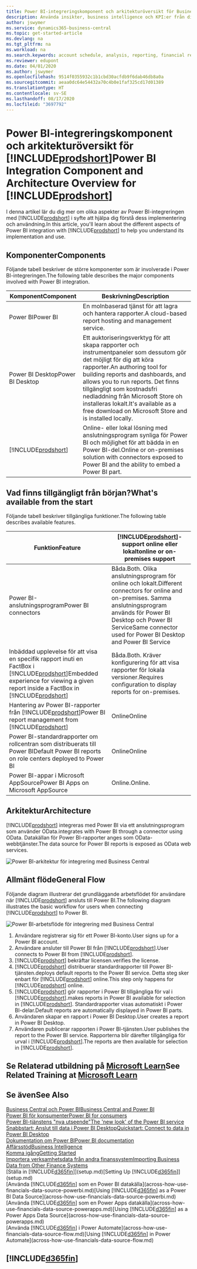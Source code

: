 ```yaml
---
title: Power BI-integreringskomponent och arkitekturöversikt för Business Central| Microsoft Docs
description: Använda insikter, business intelligence och KPI:er från dina Business Central-data är enkelt med Business Central-apparna för Power BI.
author: jswymer
ms.service: dynamics365-business-central
ms.topic: get-started-article
ms.devlang: na
ms.tgt_pltfrm: na
ms.workload: na
ms.search.keywords: account schedule, analysis, reporting, financial report, business intelligence, KPI
ms.reviewer: edupont
ms.date: 04/01/2020
ms.author: jswymer
ms.openlocfilehash: 9514f0355932c1b1cbd30acfdb9f6dab46db8a0a
ms.sourcegitcommit: aeaa0dc64e54432a70c4b0e1faf325cd17d01389
ms.translationtype: HT
ms.contentlocale: sv-SE
ms.lasthandoff: 08/17/2020
ms.locfileid: "3697792"
---
```

# <a name="power-bi-integration-component-and-architecture-overview-for-prodshort"></a><span data-ttu-id="1827a-103">Power BI-integreringskomponent och arkitekturöversikt för [!INCLUDE[prodshort](includes/prodshort.md)]</span><span class="sxs-lookup"><span data-stu-id="1827a-103">Power BI Integration Component and Architecture Overview for [!INCLUDE[prodshort](includes/prodshort.md)]</span></span>

<span data-ttu-id="1827a-104">I denna artikel lär du dig mer om olika aspekter av Power BI-integreringen med [!INCLUDE[prodshort](includes/prodshort.md)] i syfte att hjälpa dig förstå dess implementering och användning.</span><span class="sxs-lookup"><span data-stu-id="1827a-104">In this article, you'll learn about the different aspects of Power BI integration with [!INCLUDE[prodshort](includes/prodshort.md)] to help you understand its implementation and use.</span></span>

## <a name="components"></a><span data-ttu-id="1827a-105">Komponenter</span><span class="sxs-lookup"><span data-stu-id="1827a-105">Components</span></span>

<span data-ttu-id="1827a-106">Följande tabell beskriver de större komponenter som är involverade i Power BI-integreringen.</span><span class="sxs-lookup"><span data-stu-id="1827a-106">The following table describes the major components involved with Power BI integration.</span></span>

|<span data-ttu-id="1827a-107">Komponent</span><span class="sxs-lookup"><span data-stu-id="1827a-107">Component</span></span>|<span data-ttu-id="1827a-108">Beskrivning</span><span class="sxs-lookup"><span data-stu-id="1827a-108">Description</span></span>|
|---------|-----------|
|<span data-ttu-id="1827a-109">Power BI</span><span class="sxs-lookup"><span data-stu-id="1827a-109">Power BI</span></span>|<span data-ttu-id="1827a-110">En molnbaserad tjänst för att lagra och hantera rapporter.</span><span class="sxs-lookup"><span data-stu-id="1827a-110">A cloud-based report hosting and management service.</span></span>|
|<span data-ttu-id="1827a-111">Power BI Desktop</span><span class="sxs-lookup"><span data-stu-id="1827a-111">Power BI Desktop</span></span>|<span data-ttu-id="1827a-112">Ett auktoriseringsverktyg för att skapa rapporter och instrumentpaneler som dessutom gör det möjligt för dig att köra rapporter.</span><span class="sxs-lookup"><span data-stu-id="1827a-112">An authoring tool for building reports and dashboards, and allows you to run reports.</span></span> <span data-ttu-id="1827a-113">Det finns tillgängligt som kostnadsfri nedladdning från Microsoft Store oh installeras lokalt.</span><span class="sxs-lookup"><span data-stu-id="1827a-113">It's available as a free download on Microsoft Store and is installed locally.</span></span>|
|[!INCLUDE[prodshort](includes/prodshort.md)]|<span data-ttu-id="1827a-114">Online- eller lokal lösning med anslutningsprogram synliga för Power BI och möjlighet för att bädda in en Power BI-del.</span><span class="sxs-lookup"><span data-stu-id="1827a-114">Online or on-premises solution with connectors exposed to Power BI and the ability to embed a Power BI part.</span></span>|

## <a name="whats-available-from-the-start"></a><span data-ttu-id="1827a-115">Vad finns tillgängligt från början?</span><span class="sxs-lookup"><span data-stu-id="1827a-115">What's available from the start</span></span>

<span data-ttu-id="1827a-116">Följande tabell beskriver tillgängliga funktioner.</span><span class="sxs-lookup"><span data-stu-id="1827a-116">The following table describes available features.</span></span>

|<span data-ttu-id="1827a-117">Funktion</span><span class="sxs-lookup"><span data-stu-id="1827a-117">Feature</span></span>|[!INCLUDE[prodshort](includes/prodshort.md)]<span data-ttu-id="1827a-118">-support online eller lokalt</span><span class="sxs-lookup"><span data-stu-id="1827a-118">online or on-premises support</span></span>|
|-------|---------------------|
|<span data-ttu-id="1827a-119">Power BI-anslutningsprogram</span><span class="sxs-lookup"><span data-stu-id="1827a-119">Power BI connectors</span></span>|<span data-ttu-id="1827a-120">Båda.</span><span class="sxs-lookup"><span data-stu-id="1827a-120">Both.</span></span> <span data-ttu-id="1827a-121">Olika anslutningsprogram för online och lokalt.</span><span class="sxs-lookup"><span data-stu-id="1827a-121">Different connectors for online and on-premises.</span></span> <span data-ttu-id="1827a-122">Samma anslutningsprogram används för Power BI Desktop och Power BI Service</span><span class="sxs-lookup"><span data-stu-id="1827a-122">Same connector used for Power BI Desktop and Power BI Service</span></span> |
|<span data-ttu-id="1827a-123">Inbäddad upplevelse för att visa en specifik rapport inuti en FactBox i [!INCLUDE[prodshort](includes/prodshort.md)]</span><span class="sxs-lookup"><span data-stu-id="1827a-123">Embedded experience for viewing a given report inside a FactBox in [!INCLUDE[prodshort](includes/prodshort.md)]</span></span>|<span data-ttu-id="1827a-124">Båda.</span><span class="sxs-lookup"><span data-stu-id="1827a-124">Both.</span></span> <span data-ttu-id="1827a-125">Kräver konfigurering för att visa rapporter för lokala versioner.</span><span class="sxs-lookup"><span data-stu-id="1827a-125">Requires configuration to display reports for on-premises.</span></span>|
|<span data-ttu-id="1827a-126">Hantering av Power BI-rapporter från [!INCLUDE[prodshort](includes/prodshort.md)]</span><span class="sxs-lookup"><span data-stu-id="1827a-126">Power BI report management from [!INCLUDE[prodshort](includes/prodshort.md)]</span></span>|<span data-ttu-id="1827a-127">Online</span><span class="sxs-lookup"><span data-stu-id="1827a-127">Online</span></span>|
|<span data-ttu-id="1827a-128">Power BI-standardrapporter om rollcentran som distribuerats till Power BI</span><span class="sxs-lookup"><span data-stu-id="1827a-128">Default Power BI reports on role centers deployed to Power BI</span></span>|<span data-ttu-id="1827a-129">Online</span><span class="sxs-lookup"><span data-stu-id="1827a-129">Online</span></span>|
|<span data-ttu-id="1827a-130">Power BI-appar i Microsoft AppSource</span><span class="sxs-lookup"><span data-stu-id="1827a-130">Power BI Apps on Microsoft AppSource</span></span>|<span data-ttu-id="1827a-131">Online.</span><span class="sxs-lookup"><span data-stu-id="1827a-131">Online.</span></span>|

## <a name="architecture"></a><span data-ttu-id="1827a-132">Arkitektur</span><span class="sxs-lookup"><span data-stu-id="1827a-132">Architecture</span></span>

[!INCLUDE[prodshort](includes/prodshort.md)] <span data-ttu-id="1827a-133">integreras med Power BI via ett anslutningsprogram som använder OData.</span><span class="sxs-lookup"><span data-stu-id="1827a-133">integrates with Power BI through a connector using OData.</span></span> <span data-ttu-id="1827a-134">Datakällan för Power BI-rapporter anges som OData-webbtjänster.</span><span class="sxs-lookup"><span data-stu-id="1827a-134">The data source for Power BI reports is exposed as OData web services.</span></span>

![Power BI-arkitektur för integrering med Business Central](./media/power-bi-architecture.png)

## <a name="general-flow"></a><span data-ttu-id="1827a-136">Allmänt flöde</span><span class="sxs-lookup"><span data-stu-id="1827a-136">General Flow</span></span>

<span data-ttu-id="1827a-137">Följande diagram illustrerar det grundläggande arbetsflödet för användare när [!INCLUDE[prodshort](includes/prodshort.md)] ansluts till Power BI.</span><span class="sxs-lookup"><span data-stu-id="1827a-137">The following diagram illustrates the basic workflow for users when connecting [!INCLUDE[prodshort](includes/prodshort.md)] to Power BI.</span></span>

![Power BI-arbetsflöde för integrering med Business Central](./media/power-bi-flow.png)

1. <span data-ttu-id="1827a-139">Användare registrerar sig för ett Power BI-konto.</span><span class="sxs-lookup"><span data-stu-id="1827a-139">User signs up for a Power BI account.</span></span>
2. <span data-ttu-id="1827a-140">Användare ansluter till Power BI från [!INCLUDE[prodshort](includes/prodshort.md)].</span><span class="sxs-lookup"><span data-stu-id="1827a-140">User connects to Power BI from [!INCLUDE[prodshort](includes/prodshort.md)].</span></span>
3. [!INCLUDE[prodshort](includes/prodshort.md)] <span data-ttu-id="1827a-141">bekräftar licensen.</span><span class="sxs-lookup"><span data-stu-id="1827a-141">verifies the license.</span></span>
4. [!INCLUDE[prodshort](includes/prodshort.md)] <span data-ttu-id="1827a-142">distribuerar standardrapporter till Power BI-tjänsten.</span><span class="sxs-lookup"><span data-stu-id="1827a-142">deploys default reports to the Power BI service.</span></span> <span data-ttu-id="1827a-143">Detta steg sker enbart för [!INCLUDE[prodshort](includes/prodshort.md)] online.</span><span class="sxs-lookup"><span data-stu-id="1827a-143">This step only happens for [!INCLUDE[prodshort](includes/prodshort.md)] online.</span></span>
5. [!INCLUDE[prodshort](includes/prodshort.md)] <span data-ttu-id="1827a-144">gör rapporter i Power BI tillgängliga för val i [!INCLUDE[prodshort](includes/prodshort.md)].</span><span class="sxs-lookup"><span data-stu-id="1827a-144">makes reports in Power BI available for selection in [!INCLUDE[prodshort](includes/prodshort.md)].</span></span> <span data-ttu-id="1827a-145">Standardrapporter visas automatiskt i Power BI-delar.</span><span class="sxs-lookup"><span data-stu-id="1827a-145">Default reports are automatically displayed in Power BI parts.</span></span>
6. <span data-ttu-id="1827a-146">Användaren skapar en rapport i Power BI Desktop.</span><span class="sxs-lookup"><span data-stu-id="1827a-146">User creates a report in Power BI Desktop.</span></span>
7. <span data-ttu-id="1827a-147">Användaren publicerar rapporten i Power BI-tjänsten.</span><span class="sxs-lookup"><span data-stu-id="1827a-147">User publishes the report to the Power BI service.</span></span> <span data-ttu-id="1827a-148">Rapporterna blir därefter tillgängliga för urval i [!INCLUDE[prodshort](includes/prodshort.md)].</span><span class="sxs-lookup"><span data-stu-id="1827a-148">The reports are then available for selection in [!INCLUDE[prodshort](includes/prodshort.md)].</span></span>

## <a name="see-related-training-at-microsoft-learn"></a><span data-ttu-id="1827a-149">Se Relaterad utbildning på [Microsoft Learn](/learn/modules/configure-powerbi-excel-dynamics-365-business-central/index)</span><span class="sxs-lookup"><span data-stu-id="1827a-149">See Related Training at [Microsoft Learn](/learn/modules/configure-powerbi-excel-dynamics-365-business-central/index)</span></span>

## <a name="see-also"></a><span data-ttu-id="1827a-150">Se även</span><span class="sxs-lookup"><span data-stu-id="1827a-150">See Also</span></span>

[<span data-ttu-id="1827a-151">Business Central och Power BI</span><span class="sxs-lookup"><span data-stu-id="1827a-151">Business Central and Power BI</span></span>](admin-powerbi.md)  
[<span data-ttu-id="1827a-152">Power BI för konsumenter</span><span class="sxs-lookup"><span data-stu-id="1827a-152">Power BI for consumers</span></span>](/power-bi/consumer/end-user-consumer)  
[<span data-ttu-id="1827a-153">Power BI-tjänstens "nya utseende"</span><span class="sxs-lookup"><span data-stu-id="1827a-153">The 'new look' of the Power BI service</span></span>](/power-bi/service-new-look)  
[<span data-ttu-id="1827a-154">Snabbstart: Anslut till data i Power BI Desktop</span><span class="sxs-lookup"><span data-stu-id="1827a-154">Quickstart: Connect to data in Power BI Desktop</span></span>](/power-bi/desktop-quickstart-connect-to-data)  
[<span data-ttu-id="1827a-155">Dokumentation om Power BI</span><span class="sxs-lookup"><span data-stu-id="1827a-155">Power BI documentation</span></span>](/power-bi/)  
[<span data-ttu-id="1827a-156">Affärsstöd</span><span class="sxs-lookup"><span data-stu-id="1827a-156">Business Intelligence</span></span>](bi.md)  
[<span data-ttu-id="1827a-157">Komma igång</span><span class="sxs-lookup"><span data-stu-id="1827a-157">Getting Started</span></span>](product-get-started.md)  
[<span data-ttu-id="1827a-158">Importera verksamhetsdata från andra finanssystem</span><span class="sxs-lookup"><span data-stu-id="1827a-158">Importing Business Data from Other Finance Systems</span></span>](across-import-data-configuration-packages.md)  
<span data-ttu-id="1827a-159">[Ställa in [!INCLUDE[d365fin](includes/d365fin_md.md)]](setup.md)</span><span class="sxs-lookup"><span data-stu-id="1827a-159">[Setting Up [!INCLUDE[d365fin](includes/d365fin_md.md)]](setup.md)</span></span>  
<span data-ttu-id="1827a-160">[Använda [!INCLUDE[d365fin](includes/d365fin_md.md)] som en Power BI datakälla](across-how-use-financials-data-source-powerbi.md)</span><span class="sxs-lookup"><span data-stu-id="1827a-160">[Using [!INCLUDE[d365fin](includes/d365fin_md.md)] as a Power BI Data Source](across-how-use-financials-data-source-powerbi.md)</span></span>  
<span data-ttu-id="1827a-161">[Använda [!INCLUDE[d365fin](includes/d365fin_md.md)] som en Power Apps datakälla](across-how-use-financials-data-source-powerapps.md)</span><span class="sxs-lookup"><span data-stu-id="1827a-161">[Using [!INCLUDE[d365fin](includes/d365fin_md.md)] as a Power Apps Data Source](across-how-use-financials-data-source-powerapps.md)</span></span>  
<span data-ttu-id="1827a-162">[Använda [!INCLUDE[d365fin](includes/d365fin_md.md)] i Power Automate](across-how-use-financials-data-source-flow.md)</span><span class="sxs-lookup"><span data-stu-id="1827a-162">[Using [!INCLUDE[d365fin](includes/d365fin_md.md)] in Power Automate](across-how-use-financials-data-source-flow.md)</span></span>  

## [!INCLUDE[d365fin](includes/free_trial_md.md)]  

